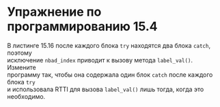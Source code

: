 # Упражнение по программированию 15.4  
В листинге 15.16 после каждого блока `try` находятся два блока `catch`, поэтому  
исключение `nbad_index` приводит к вызову метода `label_val()`. Измените  
программу так, чтобы она содержала один блок `catch` после каждого блока `try`  
и использовала RTTI для вызова `label_val()` лишь тогда, когда это необходимо.  

